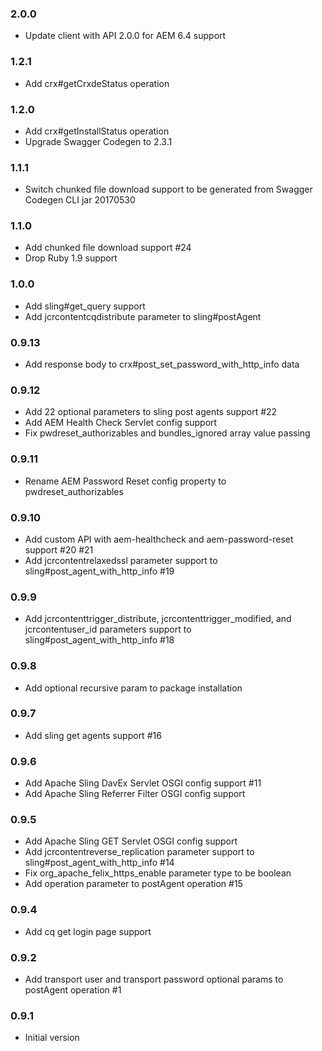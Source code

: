 ### 2.0.0
* Update client with API 2.0.0 for AEM 6.4 support

### 1.2.1
* Add crx#getCrxdeStatus operation

### 1.2.0
* Add crx#getInstallStatus operation
* Upgrade Swagger Codegen to 2.3.1

### 1.1.1
* Switch chunked file download support to be generated from Swagger Codegen CLI jar 20170530

### 1.1.0
* Add chunked file download support #24
* Drop Ruby 1.9 support

### 1.0.0
* Add sling#get_query support
* Add jcrcontentcqdistribute parameter to sling#postAgent

### 0.9.13
* Add response body to crx#post_set_password_with_http_info data

### 0.9.12
* Add 22 optional parameters to sling post agents support #22
* Add AEM Health Check Servlet config support
* Fix pwdreset_authorizables and bundles_ignored array value passing

### 0.9.11
* Rename AEM Password Reset config property to pwdreset_authorizables

### 0.9.10
* Add custom API with aem-healthcheck and aem-password-reset support #20 #21
* Add jcrcontentrelaxedssl parameter support to sling#post_agent_with_http_info #19

### 0.9.9
* Add jcrcontenttrigger_distribute, jcrcontenttrigger_modified, and jcrcontentuser_id parameters support to sling#post_agent_with_http_info #18

### 0.9.8
* Add optional recursive param to package installation

### 0.9.7
* Add sling get agents support #16

### 0.9.6
* Add Apache Sling DavEx Servlet OSGI config support #11
* Add Apache Sling Referrer Filter OSGI config support

### 0.9.5
* Add Apache Sling GET Servlet OSGI config support
* Add jcrcontentreverse_replication parameter support to sling#post_agent_with_http_info #14
* Fix org_apache_felix_https_enable parameter type to be boolean
* Add operation parameter to postAgent operation #15

### 0.9.4
* Add cq get login page support

### 0.9.2
* Add transport user and transport password optional params to postAgent operation #1

### 0.9.1
* Initial version
